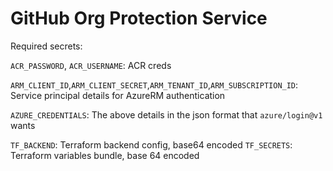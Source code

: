 # GitHub Org Protection Service

Required secrets:

`ACR_PASSWORD`, `ACR_USERNAME`: ACR creds

`ARM_CLIENT_ID`,`ARM_CLIENT_SECRET`,`ARM_TENANT_ID`,`ARM_SUBSCRIPTION_ID`: Service principal details for AzureRM authentication

`AZURE_CREDENTIALS`: The above details in the json format that `azure/login@v1` wants 

`TF_BACKEND`: Terraform backend config, base64 encoded
`TF_SECRETS`: Terraform variables bundle, base 64 encoded